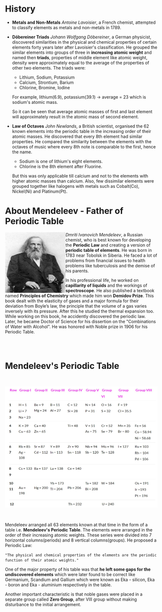 # History

- **Metals and Non-Metals**
_Antoine Lavoisier_, a French chemist, attempted to classify elements as metals and non-metals in 1789. 

- **Döbereiner Triads**
_Johann Wolfgang Döbereiner_, a German physicist, discovered similarities in the physical and chemical properties of certain elements forty years later after Lavoisier's classification. He grouped the similar elements into groups of three in **increasing atomic weight** and named then **triads**, properties of middle element like atomic weight, density were approximately equal to the average of the properties of other two elements. The triads were:

  - Lithium, Sodium, Potassium
  - Calcium, Strontium, Barium 
  - Chlorine, Bromine, Iodine

  For example, lithium(6.9), potassium(39.1) -> average = 23 which is sodium's atomic mass.

  So it can be seen that average atomic masses of first and last element will approximately result in the atomic mass of second element. 

- **Law of Octaves**
_John Newlands_, a British scientist, organised the 62 known elements into the periodic table in the increasing order of their atomic masses. He discovered that every 8th element had similar properties.
He compared the similarity between the elements with the octaves of music where every 8th note is comparable to the first, hence the name.

  - Sodium is one of lithium's eight elements. 
  - Chlorine is the 8th element after Fluorine.
  
  But this was only applicable till calcium and not to the elements with higher atomic masses than calcium. Also, few dissimilar elements were grouped together like halogens with metals such as Cobalt(Co), Nickel(Ni) and Platinum(Pt).
  
  

# About Mendeleev - Father of Periodic Table
<img src="assets/mendeleev.jfif" align="left" alt="mendeleev" width="200" height="200" />

_Dmriti Ivanovich Mendeleev_, a Russian chemist, who is best known for developing the **Periodic Law** and creating a version of **periodic table of elements**. He was born in 1783 near Tobolsk in Siberia. He faced a lot of problems from financial issues to health problems like tuberculosis and the demise of his parents.

In his professional life, he worked on **capillarity of liquids** and the workings of **spectroscope**. He also published a textbook named **Principles of Chemistry** which made him won **Demidov Prize**. This book dealt with the elasticity of gases and a major formula for their deviation from Boyle’s law, the principle that the volume of a gas varies inversely with its pressure. After this he studied the thermal expansion too. While working on this book, he accidently discovered the periodic law. Later, he became Doctor of Science for his dissertion on the "Combinations of Water with Alcohol".
He was honored with Noble prize in 1906 for his Periodic Table.

<br clear="left"/>
<br>

# Mendeleev's Periodic Table
<br>
<p align="center">
    <img src="assets/mendeleev periodic table.jpg" alt="mendeleev periodic table" width="800" height="400" />
</p>
<br>

Mendeleev arranged all 63 elements known at that time in the form of a table i.e. **Mendeleev's Periodic Table**. The elements were arranged in the order of their increasing atomic weights. These series were divided into 7 horizontal columns(periods) and 8 vertical columns(groups). He proposed a Periodic Law:

` "The physical and chemical properties of the elements are the periodic function of their atomic weights." `

One of the major property of his table was that **he left some gaps for the undiscovered elements** which were later found to be correct like Germanium, Scandium and Gallium which were known as Eka - silicon, Eka - boron and Eka - aluminium respectively in the table.

Another important characteristic is that noble gases were placed in a separate group called **Zero Group**, after VIII group without making disturbance to the initial arrangement.
